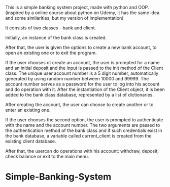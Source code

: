 This is a simple banking system project, made with python and OOP. (inspired by a online course about python on Udemy, it has the same idea and some similarities, but my version of implementation)

It consists of two classes - bank and client. 

Initially, an instance of the bank class is created.

After that, the user is given the options to create a new bank account, to open an existing one or to exit the program.

If the user chooses ot create an account, the user is prompted for a name and an initial deposit and the input is passed to the init method of the Client class. The unique user account number is a 5 digit number, automatically generated by using random number between 10000 and 99999. The account number serves as a password for the user to log into his account and do operation with it. After the instantiation of the Client object, it is been added to the bank class database, represented by a list of dictionaries.

After creating the account, the user can choose to create another or to enter an existing one. 

If the user chooses the second option, the user is prompted to authenticate with the name and the account number. The two arguments are passed to the authentication method of the bank class and if such credentials exist in the bank database, a variable called current_client is created from the existing client database.

After that, the usercan do operations with his account: withdraw, deposit, check balance or exit to the main menu. 


# Simple-Banking-System

